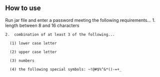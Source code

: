 ## How to use
Run jar file and enter a password meeting the following requirements...
    1. length between 8 and 16 characters

    2.  combination of at least 3 of the following...

      (1) lower case letter

      (2) upper case letter
        
      (3) numbers
        
      (4) the following special symbols: ~!@#$%^&*()-=+_
